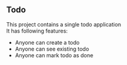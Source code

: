 ## Todo 
 
 This project contains a single todo application	
 It has following features:
 
 - Anyone can create a todo
 - Anyone  can see existing todo
 - Anyone can mark todo as done
